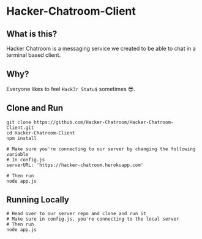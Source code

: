 # Hacker-Chatroom-Client

## What is this?
Hacker Chatroom is a messaging service we created to be able to chat in a terminal based client.

## Why?
Everyone likes to feel `Hack3r Statu$` sometimes 😎.

## Clone and Run

    git clone https://github.com/Hacker-Chatroom/Hacker-Chatroom-Client.git 
    cd Hacker-Chatroom-Client
    npm install
    
    # Make sure you're connecting to our server by changing the following variable
    # In config.js
    serverURL: 'https://hacker-chatroom.herokuapp.com'
    
    # Then run
    node app.js

## Running Locally 

    # Head over to our server repo and clone and run it
    # Make sure in config.js, you're connecting to the local server
    # Then run
    node app.js 
